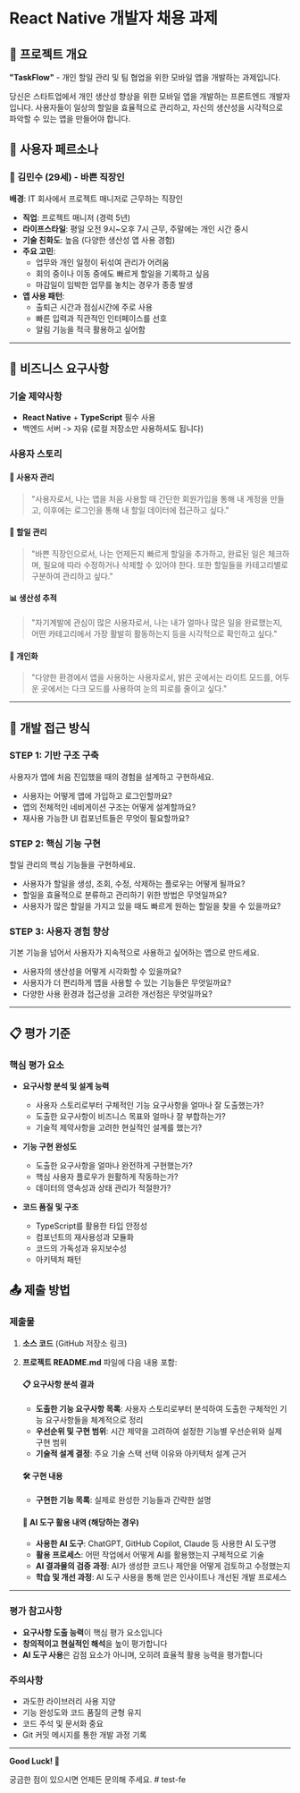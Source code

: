 # React Native 개발자 채용 과제

## 📱 프로젝트 개요

**"TaskFlow"** - 개인 할일 관리 및 팀 협업을 위한 모바일 앱을 개발하는 과제입니다.

당신은 스타트업에서 개인 생산성 향상을 위한 모바일 앱을 개발하는 프론트엔드 개발자입니다.
사용자들이 일상의 할일을 효율적으로 관리하고, 자신의 생산성을 시각적으로 파악할 수 있는 앱을 만들어야 합니다.

## 👥 사용자 페르소나

### 🏢 김민수 (29세) - 바쁜 직장인

**배경**: IT 회사에서 프로젝트 매니저로 근무하는 직장인

- **직업**: 프로젝트 매니저 (경력 5년)
- **라이프스타일**: 평일 오전 9시~오후 7시 근무, 주말에는 개인 시간 중시
- **기술 친화도**: 높음 (다양한 생산성 앱 사용 경험)
- **주요 고민**:
    - 업무와 개인 일정이 뒤섞여 관리가 어려움
    - 회의 중이나 이동 중에도 빠르게 할일을 기록하고 싶음
    - 마감일이 임박한 업무를 놓치는 경우가 종종 발생
- **앱 사용 패턴**:
    - 출퇴근 시간과 점심시간에 주로 사용
    - 빠른 입력과 직관적인 인터페이스를 선호
    - 알림 기능을 적극 활용하고 싶어함

---

## 🎯 비즈니스 요구사항

### 기술 제약사항

- **React Native** + **TypeScript** 필수 사용
- 백엔드 서버 -> 자유 (로컬 저장소만 사용하셔도 됩니다)

### 사용자 스토리

#### 👤 사용자 관리

> "사용자로서, 나는 앱을 처음 사용할 때 간단한 회원가입을 통해 내 계정을 만들고,
> 이후에는 로그인을 통해 내 할일 데이터에 접근하고 싶다."

#### 📝 할일 관리

> "바쁜 직장인으로서, 나는 언제든지 빠르게 할일을 추가하고, 완료된 일은 체크하며,
> 필요에 따라 수정하거나 삭제할 수 있어야 한다. 또한 할일들을 카테고리별로
> 구분하여 관리하고 싶다."

#### 📊 생산성 추적

> "자기계발에 관심이 많은 사용자로서, 나는 내가 얼마나 많은 일을 완료했는지,
> 어떤 카테고리에서 가장 활발히 활동하는지 등을 시각적으로 확인하고 싶다."

#### 🎨 개인화

> "다양한 환경에서 앱을 사용하는 사용자로서, 밝은 곳에서는 라이트 모드를,
> 어두운 곳에서는 다크 모드를 사용하여 눈의 피로를 줄이고 싶다."

---

## 🚀 개발 접근 방식

### **STEP 1: 기반 구조 구축**

사용자가 앱에 처음 진입했을 때의 경험을 설계하고 구현하세요.

- 사용자는 어떻게 앱에 가입하고 로그인할까요?
- 앱의 전체적인 네비게이션 구조는 어떻게 설계할까요?
- 재사용 가능한 UI 컴포넌트들은 무엇이 필요할까요?

### **STEP 2: 핵심 기능 구현**

할일 관리의 핵심 기능들을 구현하세요.

- 사용자가 할일을 생성, 조회, 수정, 삭제하는 플로우는 어떻게 될까요?
- 할일을 효율적으로 분류하고 관리하기 위한 방법은 무엇일까요?
- 사용자가 많은 할일을 가지고 있을 때도 빠르게 원하는 할일을 찾을 수 있을까요?

### **STEP 3: 사용자 경험 향상**

기본 기능을 넘어서 사용자가 지속적으로 사용하고 싶어하는 앱으로 만드세요.

- 사용자의 생산성을 어떻게 시각화할 수 있을까요?
- 사용자가 더 편리하게 앱을 사용할 수 있는 기능들은 무엇일까요?
- 다양한 사용 환경과 접근성을 고려한 개선점은 무엇일까요?

---

## 📋 평가 기준

### 핵심 평가 요소

- **요구사항 분석 및 설계 능력**
    - 사용자 스토리로부터 구체적인 기능 요구사항을 얼마나 잘 도출했는가?
    - 도출한 요구사항이 비즈니스 목표와 얼마나 잘 부합하는가?
    - 기술적 제약사항을 고려한 현실적인 설계를 했는가?

- **기능 구현 완성도**
    - 도출한 요구사항을 얼마나 완전하게 구현했는가?
    - 핵심 사용자 플로우가 원활하게 작동하는가?
    - 데이터의 영속성과 상태 관리가 적절한가?

- **코드 품질 및 구조**
    - TypeScript를 활용한 타입 안정성
    - 컴포넌트의 재사용성과 모듈화
    - 코드의 가독성과 유지보수성
    - 아키텍처 패턴

## 📤 제출 방법

### 제출물

1. **소스 코드** (GitHub 저장소 링크)

2. **프로젝트 README.md** 파일에 다음 내용 포함:

   #### 📋 요구사항 분석 결과
    - **도출한 기능 요구사항 목록**: 사용자 스토리로부터 분석하여 도출한 구체적인 기능 요구사항들을 체계적으로 정리
    - **우선순위 및 구현 범위**: 시간 제약을 고려하여 설정한 기능별 우선순위와 실제 구현 범위
    - **기술적 설계 결정**: 주요 기술 스택 선택 이유와 아키텍처 설계 근거

   #### 🛠 구현 내용
    - **구현한 기능 목록**: 실제로 완성한 기능들과 간략한 설명

   #### 🤖 AI 도구 활용 내역 (해당하는 경우)
    - **사용한 AI 도구**: ChatGPT, GitHub Copilot, Claude 등 사용한 AI 도구명
    - **활용 프로세스**: 어떤 작업에서 어떻게 AI를 활용했는지 구체적으로 기술
    - **AI 결과물의 검증 과정**: AI가 생성한 코드나 제안을 어떻게 검토하고 수정했는지
    - **학습 및 개선 과정**: AI 도구 사용을 통해 얻은 인사이트나 개선된 개발 프로세스

---

### 평가 참고사항

- **요구사항 도출 능력**이 핵심 평가 요소입니다
- **창의적이고 현실적인 해석**을 높이 평가합니다
- **AI 도구 사용**은 감점 요소가 아니며, 오히려 효율적 활용 능력을 평가합니다

### 주의사항

- 과도한 라이브러리 사용 지양
- 기능 완성도와 코드 품질의 균형 유지
- 코드 주석 및 문서화 중요
- Git 커밋 메시지를 통한 개발 과정 기록

---

**Good Luck! 🚀**

궁금한 점이 있으시면 언제든 문의해 주세요.
#   t e s t - f e 
 
 